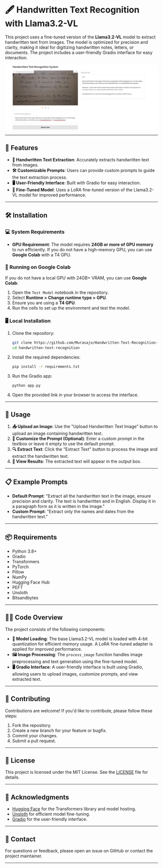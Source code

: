 # 🖋️ Handwritten Text Recognition with Llama3.2-VL

This project uses a fine-tuned version of the **Llama3.2-VL** model to extract handwritten text from images. The model is optimized for precision and clarity, making it ideal for digitizing handwritten notes, letters, or documents. The project includes a user-friendly Gradio interface for easy interaction.

<p align="center">
  <img src="Images/Screenshot 2.png" alt="Handwritten text sample 1" width="600"/>
</p>

---

## 🚀 Features

- **📄 Handwritten Text Extraction**: Accurately extracts handwritten text from images.
- **🛠️ Customizable Prompts**: Users can provide custom prompts to guide the text extraction process.
- **🖥️ User-Friendly Interface**: Built with Gradio for easy interaction.
- **🧠 Fine-Tuned Model**: Uses a LoRA fine-tuned version of the Llama3.2-VL model for improved performance.

---

## 🛠️ Installation

### 💻 System Requirements
- **GPU Requirement**: The model requires **24GB or more of GPU memory** to run efficiently. If you do not have a high-memory GPU, you can use **Google Colab** with a T4 GPU.

### 🚀 Running on Google Colab
If you do not have a local GPU with 24GB+ VRAM, you can use **Google Colab**:
1. Open the `Test Model` notebook in the repository.
2. Select **Runtime > Change runtime type > GPU**.
3. Ensure you are using a **T4 GPU**.
4. Run the cells to set up the environment and test the model.

### 🖥️ Local Installation

1. Clone the repository:
   ```bash
   git clone https://github.com/Murasajo/Handwritten-Text-Recognition-with-Llama3.2-VL.git
   cd handwritten-text-recognition
   ```

2. Install the required dependencies:
   ```bash
   pip install -r requirements.txt
   ```

3. Run the Gradio app:
   ```bash
   python app.py
   ```

4. Open the provided link in your browser to access the interface.

---

## 🎯 Usage

1. **📤 Upload an Image**: Use the "Upload Handwritten Text Image" button to upload an image containing handwritten text.
2. **📝 Customize the Prompt (Optional)**: Enter a custom prompt in the textbox or leave it empty to use the default prompt.
3. **🔍 Extract Text**: Click the "Extract Text" button to process the image and extract the handwritten text.
4. **📄 View Results**: The extracted text will appear in the output box.

---

## 📋 Example Prompts

- **Default Prompt**: "Extract all the handwritten text in the image, ensure precision and clarity. The text is handwritten and in English. Display it in a paragraph form as it is written in the image."
- **Custom Prompt**: "Extract only the names and dates from the handwritten text."

---

## 📦 Requirements

- Python 3.8+
- Gradio
- Transformers
- PyTorch
- Pillow
- NumPy
- Hugging Face Hub
- PEFT
- Unsloth
- Bitsandbytes

---

## 🧑‍💻 Code Overview

The project consists of the following components:

- **🧠 Model Loading**: The base Llama3.2-VL model is loaded with 4-bit quantization for efficient memory usage. A LoRA fine-tuned adapter is applied for improved performance.
- **🖼️ Image Processing**: The `process_image` function handles image preprocessing and text generation using the fine-tuned model.
- **🖥️ Gradio Interface**: A user-friendly interface is built using Gradio, allowing users to upload images, customize prompts, and view extracted text.

---

## 🤝 Contributing

Contributions are welcome! If you'd like to contribute, please follow these steps:

1. Fork the repository.
2. Create a new branch for your feature or bugfix.
3. Commit your changes.
4. Submit a pull request.

---

## 📜 License

This project is licensed under the MIT License. See the [LICENSE](LICENSE) file for details.

---

## 🙏 Acknowledgments

- [Hugging Face](https://huggingface.co/) for the Transformers library and model hosting.
- [Unsloth](https://github.com/unslothai/unsloth) for efficient model fine-tuning.
- [Gradio](https://gradio.app/) for the user-friendly interface.

---

## 📧 Contact

For questions or feedback, please open an issue on GitHub or contact the project maintainer.

---
